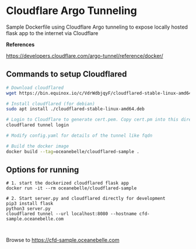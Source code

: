 
# Cloudflare Argo Tunneling
 
 Sample Dockerfile using Cloudflare Argo tunneling to expose locally hosted flask app to the internet via Cloudflare

**References**

https://developers.cloudflare.com/argo-tunnel/reference/docker/

## Commands to setup Cloudflared
```bash
# Download cloudflared
wget https://bin.equinox.io/c/VdrWdbjqyF/cloudflared-stable-linux-amd64.deb

# Install cloudflared (for debian)
sudo apt install ./cloudflared-stable-linux-amd64.deb 

# Login to Cloudflare to generate cert.pem. Copy cert.pm into this directory
cloudflared tunnel login

# Modify config.yaml for details of the tunnel like fqdn

# Build the docker image
docker build --tag=oceanebelle/cloudflared-sample .
```

## Options for running
```
# 1. start the dockerized cloudflared flask app
docker run -it --rm oceanebelle/cloudflared-sample

# 2. Start server.py and cloudflared directly for development
pip3 install flask
python3 server.py
cloudflared tunnel --url localhost:8080 --hostname cfd-sample.oceanebelle.com



```
Browse to https://cfd-sample.oceanebelle.com

